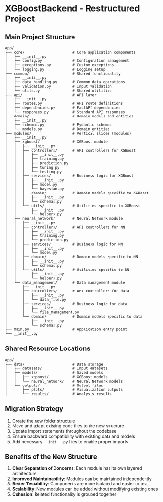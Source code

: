 # XGBoostBackend - Restructured Project

## Main Project Structure

```
app/
├── core/                      # Core application components
│   ├── __init__.py
│   ├── config.py              # Configuration management
│   ├── exceptions.py          # Custom exceptions
│   └── logging.py             # Logging setup
├── common/                    # Shared functionality
│   ├── __init__.py
│   ├── data_handling.py       # Common data operations
│   ├── validation.py          # Input validation
│   └── utils.py               # Shared utilities
├── api/                       # API layer
│   ├── __init__.py
│   ├── routes.py              # API route definitions
│   ├── dependencies.py        # FastAPI dependencies
│   └── responses.py           # Standard API responses
├── domain/                    # Domain models and entities
│   ├── __init__.py
│   ├── schemas.py             # Pydantic schemas
│   └── models.py              # Domain entities
├── modules/                   # Vertical slices (modules)
│   ├── __init__.py
│   ├── xgboost/               # XGBoost module
│   │   ├── __init__.py
│   │   ├── controllers/       # API controllers for XGBoost
│   │   │   ├── __init__.py
│   │   │   ├── training.py
│   │   │   ├── prediction.py
│   │   │   ├── tuning.py
│   │   │   └── testing.py
│   │   ├── services/          # Business logic for XGBoost
│   │   │   ├── __init__.py
│   │   │   ├── model.py
│   │   │   └── bayesian.py
│   │   ├── domain/            # Domain models specific to XGBoost
│   │   │   ├── __init__.py
│   │   │   └── schemas.py
│   │   └── utils/             # Utilities specific to XGBoost
│   │       ├── __init__.py
│   │       └── helpers.py
│   ├── neural_network/        # Neural Network module
│   │   ├── __init__.py
│   │   ├── controllers/       # API controllers for NN
│   │   │   ├── __init__.py
│   │   │   ├── training.py
│   │   │   └── prediction.py
│   │   ├── services/          # Business logic for NN
│   │   │   ├── __init__.py
│   │   │   └── model.py
│   │   ├── domain/            # Domain models specific to NN
│   │   │   ├── __init__.py
│   │   │   └── schemas.py
│   │   └── utils/             # Utilities specific to NN
│   │       ├── __init__.py
│   │       └── helpers.py
│   └── data_management/       # Data management module
│       ├── __init__.py
│       ├── controllers/       # API controllers for data
│       │   ├── __init__.py
│       │   └── data_file.py
│       ├── services/          # Business logic for data
│       │   ├── __init__.py
│       │   └── file_management.py
│       └── domain/            # Domain models specific to data
│           ├── __init__.py
│           └── schemas.py
├── main.py                    # Application entry point
└── __init__.py
```

## Shared Resource Locations

```
app/
├── data/                      # Data storage
│   ├── datasets/              # Input datasets
│   ├── models/                # Saved models
│   │   ├── xgboost/           # XGBoost models
│   │   └── neural_network/    # Neural Network models
│   └── outputs/               # Output files
│       ├── plots/             # Visualization outputs
│       └── results/           # Analysis results
```

## Migration Strategy

1. Create the new folder structure
2. Move and adapt existing code files to the new structure
3. Update import statements throughout the codebase
4. Ensure backward compatibility with existing data and models
5. Add necessary `__init__.py` files to enable proper imports

## Benefits of the New Structure

1. **Clear Separation of Concerns**: Each module has its own layered architecture
2. **Improved Maintainability**: Modules can be maintained independently
3. **Better Testability**: Components are more isolated and easier to test
4. **Scalability**: New modules can be added without modifying existing ones
5. **Cohesion**: Related functionality is grouped together

